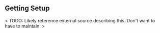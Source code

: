 ## Getting Setup
< TODO: Likely reference external source describing this. Don't want to have to maintain. >
<!--
TODO Enter dependencies and point to install instructions
 - Bower
 - Polymer CLI 
-->
